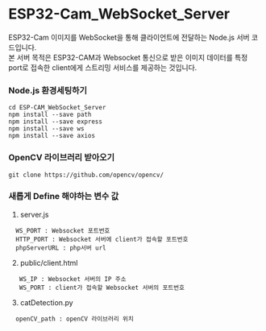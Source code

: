 # ESP32-Cam_WebSocket_Server
ESP32-Cam 이미지를 WebSocket을 통해 클라이언트에 전달하는 Node.js 서버 코드입니다.  
본 서버 목적은 ESP32-CAM과 Websocket 통신으로 받은 이미지 데이터를 특정 port로 접속한 client에게 스트리밍 서비스를 제공하는 것입니다.

### Node.js 환경세팅하기
```
cd ESP-CAM_WebSocket_Server
npm install --save path
npm install --save express
npm install --save ws
npm install --save axios
```


### OpenCV 라이브러리 받아오기
```
git clone https://github.com/opencv/opencv/
```


### 새롭게 Define 해야하는 변수 값
1. server.js
```
  WS_PORT : Websocket 포트번호
  HTTP_PORT : Websocket 서버에 client가 접속할 포트번호
  phpServerURL : php서버 url
```


2. public/client.html
```
   WS_IP : Websocket 서버의 IP 주소
   WS_PORT : client가 접속할 Websocket 서버의 포트번호
```

  
3. catDetection.py
```
  openCV_path : openCV 라이브러리 위치
```
